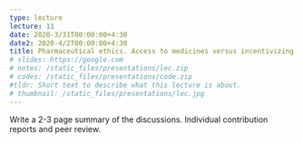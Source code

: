 ```yaml
---
type: lecture
lecture: 11
date: 2020-3/31T00:00:00+4:30
date2: 2020-4/2T00:00:00+4:30
title: Pharmaceutical ethics. Access to medicines versus incentivizing research and development. Informed consent in clinical trials.
# slides: https://google.com
# notes: /static_files/presentations/lec.zip
# codes: /static_files/presentations/code.zip
#tldr: Short text to describe what this lecture is about.
# thumbnail: /static_files/presentations/lec.jpg
---
```

Write a 2-3 page summary of the discussions. Individual contribution reports and peer review.
